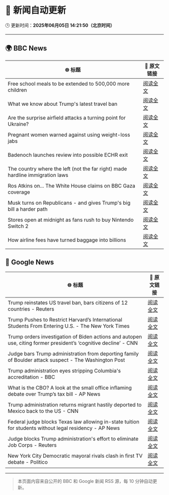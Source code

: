 # 🧠 新闻自动更新

🕒 更新时间：**2025年06月05日 14:21:50（北京时间）**

---

## 🌍 BBC News

| 🌐 标题 | 🔗 原文链接 |
|--------|-------------|
| Free school meals to be extended to 500,000 more children | [阅读全文](https://www.bbc.com/news/articles/cdr5mr5l2d1o) |
| What we know about Trump's latest travel ban | [阅读全文](https://www.bbc.com/news/articles/cx271g270v7o) |
| Are the surprise airfield attacks a turning point for Ukraine? | [阅读全文](https://www.bbc.com/news/articles/cn4gp2g7g47o) |
| Pregnant women warned against using weight-loss jabs | [阅读全文](https://www.bbc.com/news/articles/cn0gp2pl7zwo) |
| Badenoch launches review into possible ECHR exit | [阅读全文](https://www.bbc.com/news/articles/cgj8p2pv117o) |
| The country where the left (not the far right) made hardline immigration laws | [阅读全文](https://www.bbc.com/news/articles/c1mgkd93r4yo) |
| Ros Atkins on... The White House claims on BBC Gaza coverage | [阅读全文](https://www.bbc.com/news/videos/c9wgq9vv51do) |
| Musk turns on Republicans - and gives Trump's big bill a harder path | [阅读全文](https://www.bbc.com/news/articles/cvg5zpn9vkwo) |
| Stores open at midnight as fans rush to buy Nintendo Switch 2 | [阅读全文](https://www.bbc.com/news/articles/ckgxwe774zwo) |
| How airline fees have turned baggage into billions | [阅读全文](https://www.bbc.com/news/articles/c0qg3ylx2g9o) |

## 📰 Google News

| 🌐 标题 | 🔗 原文链接 |
|--------|-------------|
| Trump reinstates US travel ban, bars citizens of 12 countries - Reuters | [阅读全文](https://news.google.com/rss/articles/CBMivAFBVV95cUxPY2dxcHpiM1NBVVY1MDVEclVUQnVsaHBoYjgtajFOdDVQZWY1bkJpYVFtSVo0YzJ2VkxJQ0owVzZfN0xPS0MxRGlRNzFPUmVmZmVrcUJxZUZ1b2EwaWxpOGxtVmZrVk5VRGFrdDBaVUwxRWI3WVA3OUs2cmVTUE1EekhzQmd6VkJWcFlHdlFpc1VpWHJ1c0R1YzhiMk9UVnZUNVVwWWdRbW5wcGVwQzNlVi1UcnRPY1FTUUozUw?oc=5) |
| Trump Pushes to Restrict Harvard’s International Students From Entering U.S. - The New York Times | [阅读全文](https://news.google.com/rss/articles/CBMimAFBVV95cUxQakljUDB5Vkl3c0VXWmd2NzNfbmVmV0lEUWplUzJ4WEJtZkN5UjFzdGRFTnlZYl9OcWJxQTZjTzhaU3JCcTY5WE51VVA3UUI0aDg1ZjdwYmNjUTlGeU1aYjFzSUczVVdjaHhsN3VzNUtIaUhMbENXYjJIMkN2NTI0WG1FNklNWEtHb0hsSm5ndHd4U3MzN1NPUQ?oc=5) |
| Trump orders investigation of Biden actions and autopen use, citing former president’s ‘cognitive decline’ - CNN | [阅读全文](https://news.google.com/rss/articles/CBMifEFVX3lxTE9uWk1QbmhyYjBLVkZJS3hkVVpDdDktTmtZT0VxaXdfMEhVcG9GVGJVR0duS2pJeVVZWmxQQ3NiQVBlODFGNkJOSmJMRld4YXh3UjdNaEFDcGoxcFhqSXBfakFESk5ab3NIUDQ0TkFLOE9RdHJXYkVkQlR2ak3SAYIBQVVfeXFMTlAtRGxNT281R3F6ckpreDEyN29tWGlxMHR3cm5Ob05IVDlULVNPQU9NWnFMVkRKR0xrTEJGVW1PQ2dhTkU0aFQyLTdIVGRnaVdzXzVUR1M5cEV1TGZURUhBTURReW1UZGNKY1cxNVlQLW80bFpacHU0bjVPTjRsSTB5Zw?oc=5) |
| Judge bars Trump administration from deporting family of Boulder attack suspect - The Washington Post | [阅读全文](https://news.google.com/rss/articles/CBMinAFBVV95cUxNMDJlanFzeFlnRkZSSzN4U2hyRDNycng2anl0ZkgwTG5Kb3pUT1dHdGlSZksxaGRyUHIzcUxBSjhlZm1nZFhCWmV6U0RwYTJ0S28tOHlycVlrYkkyZjFWb2FyUk5kd214LXBENnRDRmNtTFFtNkxSNUtKQXl3ZHpLYnQ3U3pCa3Rua1BqRGJ3Y0plOXdQa1hqbEExRm4?oc=5) |
| Trump administration eyes stripping Columbia's accreditation - BBC | [阅读全文](https://news.google.com/rss/articles/CBMiWkFVX3lxTE9WeVNUQ2ZCbERmOEFvb1JWTkd6SnhRNmF4VmZ0ejByUEZ4MXQtLUpwNXU1WTNvbTAwdU9XWFF4QnRrd1BkLVhoaWZYTE9LenYxRjEzTkxqV0lkd9IBX0FVX3lxTE5SX1lTdXczd1I2V0stenlKUG5VNDVmRTMzN0RURHF2aTFXSG1QYzNOMWhVdDZUNFl5M0l1cFloUHpwRkxIVGhFLWVUYWpHdHhOS1p5NlNXTEZoZ0t3RkN3?oc=5) |
| What is the CBO? A look at the small office inflaming debate over Trump’s tax bill - AP News | [阅读全文](https://news.google.com/rss/articles/CBMisgFBVV95cUxNRkZFR2lyM2d4RWZXOHlrTWtZVDlWWnBpUDF2WkZRbHl6Q3EwVkNhWjBxd2lieXRHXzRSSlpFbnpZZjlDNmlPN3ZZLTRLNHJqN1AyOGJUSm5EdWZFUnpWbk04ZG9wZnJmTHdPLWpUS2dKTXNDd3drUmUtZ05iR0xCQWdKZ3JONEFjQ0lQM19uN3JzUUxzOWtvSy13MzZMelFRWWFqaXc3bDZnZkdtTVhXN1dn?oc=5) |
| Trump administration returns migrant hastily deported to Mexico back to the US - CNN | [阅读全文](https://news.google.com/rss/articles/CBMimAFBVV95cUxNZk96ZFY1UlV5c1B6ZjBRN05lM3VGd2dFS2JzUEk5bmh6d3VFYnJ0eDllRG9GV0VyZ01HcUFCQU1iYnRsaklweHlGcHhJZG5CRHREbjd4YzdpbVV2UElUbmFvZmZ1VGNBTXQ0SDhKWTNXTmgybWsyQXk3dURvUnhGWFlQUmY4SE9OVFpOTlhGLTYxSWNKdWxHR9IBngFBVV95cUxQUlhTR0xKSVJObGJKRjhCT1dzZXNKQS1tdFBnQnZVamZ0UkdySXNpVlBzUkJMdzFISmlOYVZDa3lPdGJPXzBFd1V5YTl1Ym1TemQwMjVJZTc0VXcwem1GUTRuYkVWXzB3S0Z5NGZZaG5YcTRjVmRIQlhQd2ZrNmgtWS1qSHU0ZVhobnNDSnYwNTlVbk9fdWNhN0drbnJyUQ?oc=5) |
| Federal judge blocks Texas law allowing in-state tuition for students without legal residency - AP News | [阅读全文](https://news.google.com/rss/articles/CBMiwwFBVV95cUxNSmdDRUJadGhmbG5qbzNRZ19qblFRZlpsY181d3hCWlpBVWttUGI2NTdQcmdJOXlFcEFoM1d0NHJHMkJ3bTlsVC1SSUZuWm43MGx5cFR5QmI3UW9MYW1VUERnaklZaWNrLUhUbG1nZncxeHpjOGdSWVNaekpsbDB1MmRkNFczMmF1NGlRREg1cnhzeFd6c1NfVzMwa2JyY0lsSHlDcjNYcV9JajNRTHpiS1E5cFRlcUpJWGJHemNXSVVERmc?oc=5) |
| Judge blocks Trump administration's effort to eliminate Job Corps - Reuters | [阅读全文](https://news.google.com/rss/articles/CBMiqgFBVV95cUxPZEtxY1FzaFp1bVNBeGM0T3ZEZnM0NHNldWdrWHlMTEpycHlBdnZkcnp5c0FUOEZYV2tqSkg4Mk9ORVpUdUh0UlllQTFFajZuemw4Y1UwZUR5QjBxUDhUcUtXQXNGQkZPR3VJMG5aNk91TnBRTW53ODZweVpScE1IWGFXRW0zVjhBMjJreXY5bFBiOUhVcDhBSndUSG9TSVdIRENBR05JX2lHdw?oc=5) |
| New York City Democratic mayoral rivals clash in first TV debate - Politico | [阅读全文](https://news.google.com/rss/articles/CBMikgFBVV95cUxQQ1RKZmx3OHdZNzNGcGFmU09OUmRqU25jcUNBb3BUUkthdlgwa1ItWXpXR2VJSWpPZmwxVzRacWQtNWFfNkE5azQ3RTYxLTVtU3RoVmE5c0VKY0RMSk85T05LTTVOLThjQUZLelRCVE0wNmxyNFRRN1h2OHFDOThJdXRmNFI0MUpqcXdWaXp3MDFBQQ?oc=5) |

---
> 本页面内容来自公开的 BBC 和 Google 新闻 RSS 源，每 10 分钟自动更新。